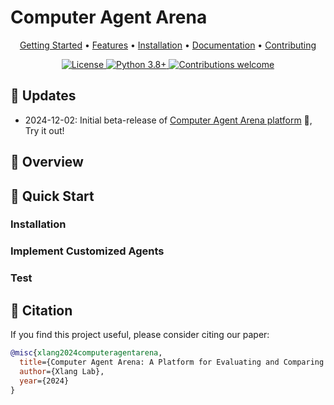 # Computer Agent Arena

<p align="center">
  <a href="#getting-started">Getting Started</a> •
  <a href="#features">Features</a> •
  <a href="#installation">Installation</a> •
  <a href="#documentation">Documentation</a> •
  <a href="#contributing">Contributing</a>
</p>

<p align="center">
    <a href="LICENSE">
        <img src="https://img.shields.io/badge/License-MIT-blue.svg" alt="License">
    </a>
    <a href="https://www.python.org/downloads/">
        <img src="https://img.shields.io/badge/python-3.8+-blue.svg" alt="Python 3.8+">
    </a>
    <a href="CONTRIBUTING.md">
        <img src="https://img.shields.io/badge/contributions-welcome-brightgreen.svg" alt="Contributions welcome">
    </a>
    <br/>
</p>

## 📢 Updates
- 2024-12-02: Initial beta-release of [Computer Agent Arena platform](https://arena.xlang.ai) 🥳, Try it out!

## 📖 Overview


## 💾 Quick Start

### Installation

### Implement Customized Agents

### Test

## 📄 Citation

If you find this project useful, please consider citing our paper:

```bibtex
@misc{xlang2024computeragentarena,
  title={Computer Agent Arena: A Platform for Evaluating and Comparing Computer Agents},
  author={Xlang Lab},
  year={2024}
}
```
